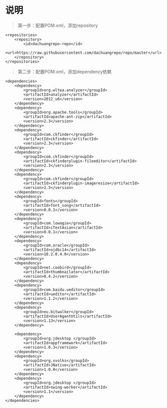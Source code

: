 # 说明

> 第一步：配置POM.xml，添加repository

    <repositories>
        <repository>
            <id>dachuangrepo-repo</id>
            <url>https://raw.githubusercontent.com/dachuangrepo/repo/master</url>
        </repository>
    </repositories>

> 第二步：配置POM.xml，添加dependency依赖

    <dependencies>
        <dependency>
            <groupId>org.wltea.analyzer</groupId>
            <artifactId>analyzer</artifactId>
            <version>2012_u6</version>
        </dependency>
        <dependency>
            <groupId>org.apache.tools</groupId>
            <artifactId>apache-ant-zip</artifactId>
            <version>2.3</version>
        </dependency>
        <dependency>
            <groupId>com.ckfinder</groupId>
            <artifactId>ckfinder</artifactId>
            <version>2.3</version>
        </dependency>
        <dependency>
            <groupId>com.ckfinder</groupId>
            <artifactId>ckfinderplugin-fileeditor</artifactId>
            <version>2.3</version>
        </dependency>
        <dependency>
            <groupId>com.ckfinder</groupId>
            <artifactId>ckfinderplugin-imageresize</artifactId>
            <version>2.3</version>
        </dependency>
        <dependency>
            <groupId>fonts</groupId>
            <artifactId>font_song</artifactId>
            <version>0.0.1</version>
        </dependency>
        <dependency>
            <groupId>com.lowagie</groupId>
            <artifactId>iTextAsian</artifactId>
            <version>0.0.1</version>
        </dependency>
        <dependency>
            <groupId>com.oracle</groupId>
            <artifactId>ojdbc14</artifactId>
            <version>10.2.0.4.0</version>
        </dependency>
        <dependency>
            <groupId>net.coobird</groupId>
            <artifactId>thumbnailator</artifactId>
            <version>0.4.2</version>
        </dependency>
        <dependency>
            <groupId>com.baidu.ueditor</groupId>
            <artifactId>ueditor</artifactId>
            <version>1.1.2</version>
        </dependency>
        <dependency>
            <groupId>eu.bitwalker</groupId>
            <artifactId>UserAgentUtils</artifactId>
            <version>1.13</version>
        </dependency>
		
        <dependency>
            <groupId>org.jdesktop </groupId>
            <artifactId>appframework</artifactId>
            <version>1.0.3</version>
        </dependency>
        <dependency>
            <groupId>org.xvolks</groupId>
            <artifactId>JNative</artifactId>
            <version>1.0.0</version>
        </dependency>
        <dependency>
            <groupId>org.jdesktop </groupId>
            <artifactId>swing-worker</artifactId>
            <version>1.1</version>
        </dependency>
    </dependencies>
